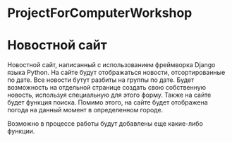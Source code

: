 # ProjectForComputerWorkshop

# Новостной сайт


Новостной сайт, написанный с использованием фреймворка Django языка Python. 
На сайте будут отображаться новости, отсортированные по дате. 
Все новости бутут разбиты на группы по дате. 
Будет возможность на отдельной странице создать свою собственную новость, используя специальную для этого форму. 
Также на сайте будет функция поиска. 
Помимо этого, на сайте будет отображена погода на данный момент в определенном городе. 

Возможно в процессе работы будут добавлены еще какие-либо функции. 
